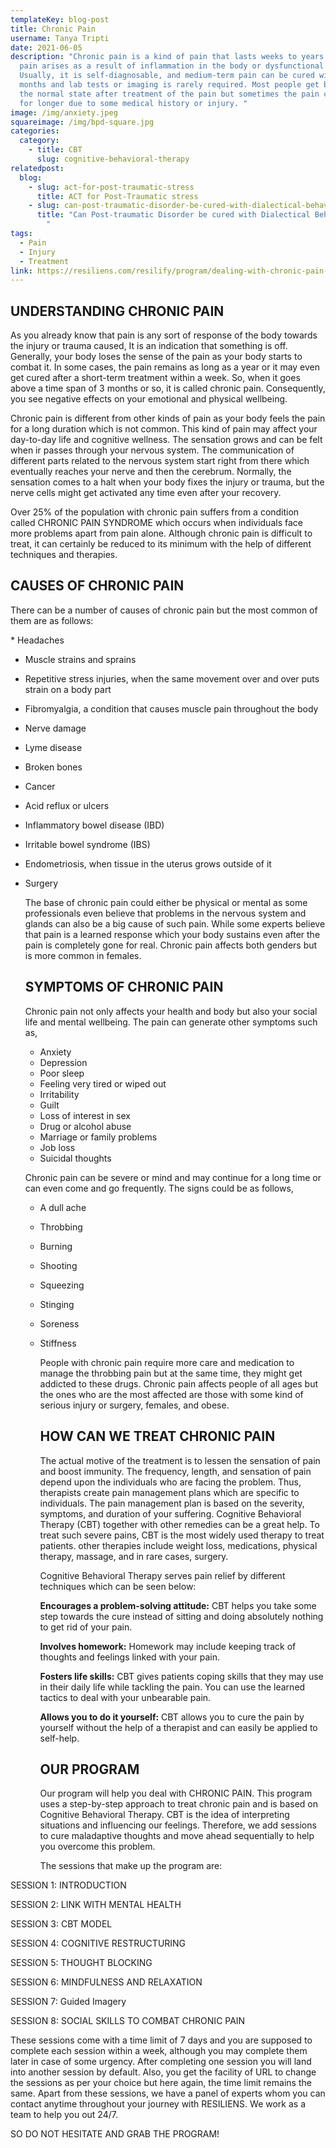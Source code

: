 ```yaml
---
templateKey: blog-post
title: Chronic Pain
username: Tanya Tripti
date: 2021-06-05
description: "Chronic pain is a kind of pain that lasts weeks to years. This
  pain arises as a result of inflammation in the body or dysfunctional nerves.
  Usually, it is self-diagnosable, and medium-term pain can be cured within
  months and lab tests or imaging is rarely required. Most people get back to
  the normal state after treatment of the pain but sometimes the pain carries on
  for longer due to some medical history or injury. "
image: /img/anxiety.jpeg
squareimage: /img/bpd-square.jpg
categories:
  category:
    - title: CBT
      slug: cognitive-behavioral-therapy
relatedpost:
  blog:
    - slug: act-for-post-traumatic-stress
      title: ACT for Post-Traumatic stress
    - slug: can-post-traumatic-disorder-be-cured-with-dialectical-behavior-therapy
      title: "Can Post-traumatic Disorder be cured with Dialectical Behavior therapy?
        "
tags:
  - Pain
  - Injury
  - Treatment
link: https://resiliens.com/resilify/program/dealing-with-chronic-pain-with-cbt
---
```

<!--StartFragment-->

## **UNDERSTANDING CHRONIC PAIN**

As you already know that pain is any sort of response of the body towards the injury or trauma caused, It is an indication that something is off. Generally, your body loses the sense of the pain as your body starts to combat it. In some cases, the pain remains as long as a year or it may even get cured after a short-term treatment within a week. So, when it goes above a time span of 3 months or so, it is called chronic pain. Consequently, you see negative effects on your emotional and physical wellbeing.

Chronic pain is different from other kinds of pain as your body feels the pain for a long duration which is not common. This kind of pain may affect your day-to-day life and cognitive wellness. The sensation grows and can be felt when ir passes through your nervous system. The communication of different parts related to the nervous system start right from there which eventually reaches your nerve and then the cerebrum. Normally, the sensation comes to a halt when your body fixes the injury or trauma, but the nerve cells might get activated any time even after your recovery.

Over 25% of the population with chronic pain suffers from a condition called CHRONIC PAIN SYNDROME which occurs when individuals face more problems apart from pain alone. Although chronic pain is difficult to treat, it can certainly be reduced to its minimum with the help of different techniques and therapies.

## **CAUSES OF CHRONIC PAIN**

There can be a number of causes of chronic pain but the most common of them are as follows:

\*   Headaches

* Muscle strains and sprains
* Repetitive stress injuries, when the same movement over and over puts strain on a body part
* Fibromyalgia, a condition that causes muscle pain throughout the body
* Nerve damage
* Lyme disease
* Broken bones
* Cancer
* Acid reflux or ulcers
* Inflammatory bowel disease (IBD)
* Irritable bowel syndrome (IBS)
* Endometriosis, when tissue in the uterus grows outside of it
* Surgery

  The base of chronic pain could either be physical or mental as some professionals even believe that problems in the nervous system and glands can also be a big cause of such pain. While some experts believe that pain is a learned response which your body sustains even after the pain is completely gone for real. Chronic pain affects both genders but is more common in females.

  ## **SYMPTOMS OF CHRONIC PAIN**

  Chronic pain not only affects your health and body but also your social life and mental wellbeing. The pain can generate other symptoms such as,

  * Anxiety
  * Depression
  * Poor sleep
  * Feeling very tired or wiped out
  * Irritability
  * Guilt
  * Loss of interest in sex
  * Drug or alcohol abuse
  * Marriage or family problems
  * Job loss
  * Suicidal thoughts

  Chronic pain can be severe or mind and may continue for a long time or can even come and go frequently. The signs could be as follows,

  * A dull ache
  * Throbbing
  * Burning
  * Shooting
  * Squeezing
  * Stinging
  * Soreness
  * Stiffness

    People with chronic pain require more care and medication to manage the throbbing pain but at the same time, they might get addicted to these drugs. Chronic pain affects people of all ages but the ones who are the most affected are those with some kind of serious injury or surgery, females, and obese.

    ## **HOW CAN WE TREAT CHRONIC PAIN**

     The actual motive of the treatment is to lessen the sensation of pain and boost immunity. The frequency, length, and sensation of pain depend upon the individuals who are facing the problem. Thus, therapists create pain management plans which are specific to individuals. The pain management plan is based on the severity, symptoms, and duration of your suffering. Cognitive Behavioral Therapy (CBT) together with other remedies can be a great help. To treat such severe pains, CBT is the most widely used therapy to treat patients. other therapies include weight loss, medications, physical therapy, massage, and in rare cases, surgery. 

    Cognitive Behavioral Therapy serves pain relief by different techniques which can be seen below:

    **Encourages a problem-solving attitude:** CBT helps you take some step towards the cure instead of sitting and doing absolutely nothing to get rid of your pain.

    **Involves homework:** Homework may include keeping track of thoughts and feelings linked with your pain.

    **Fosters life skills:** CBT gives patients coping skills that they may use in their daily life while tackling the pain. You can use the learned tactics to deal with your unbearable pain. 

    **Allows you to do it yourself:** CBT allows you to cure the pain by yourself without the help of a therapist and can easily be applied to self-help.

    ## **OUR PROGRAM**

    Our program will help you deal with CHRONIC PAIN. This program uses a step-by-step approach to treat chronic pain and is based on Cognitive Behavioral Therapy. CBT is the idea of interpreting situations and influencing our feelings. Therefore, we add sessions to cure maladaptive thoughts and move ahead sequentially to help you overcome this problem.

    The sessions that make up the program are: 

SESSION 1: INTRODUCTION

SESSION 2: LINK WITH MENTAL HEALTH

SESSION 3: CBT MODEL 

SESSION 4: COGNITIVE RESTRUCTURING

SESSION 5: THOUGHT BLOCKING

SESSION 6: MINDFULNESS AND RELAXATION

SESSION 7: Guided Imagery 

SESSION 8: SOCIAL SKILLS TO COMBAT CHRONIC PAIN 

These sessions come with a time limit of 7 days and you are supposed to complete each session within a week, although you may complete them later in case of some urgency. After completing one session you will land into another session by default. Also, you get the facility of URL to change the sessions as per your choice but here again, the time limit remains the same. Apart from these sessions, we have a panel of experts whom you can contact anytime throughout your journey with RESILIENS. We work as a team to help you out 24/7. 

SO DO NOT HESITATE AND GRAB THE PROGRAM!

<!--EndFragment-->